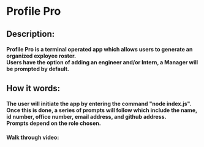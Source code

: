 # Profile Pro

## Description:
#### Profile Pro is a terminal operated app which allows users to generate an organized exployee roster. <br/> Users have the option of adding an engineer and/or Intern, a Manager will be prompted by default.

## How it words: 
#### The user will initiate the app by entering the command "node index.js". <br/> Once this is done, a series of prompts will follow which include the name, id number, office number, email address, and github address. <br/> Prompts depend on the role chosen.

#### Walk through video: 

